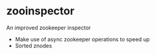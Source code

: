 zooinspector
============

An improved zookeeper inspector

- Make use of async zookeeper operations to speed up
- Sorted znodes
